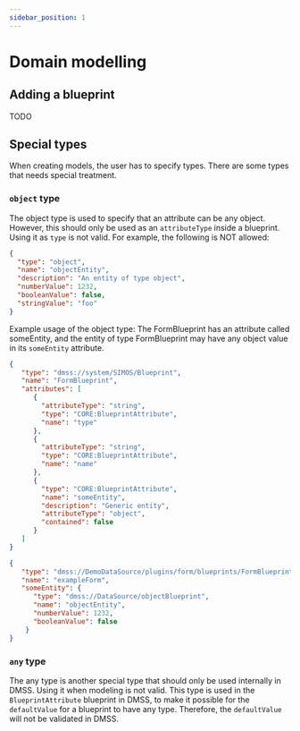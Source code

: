 ```yaml
---
sidebar_position: 1
---
```


# Domain modelling

## Adding a blueprint

TODO



## Special types
When creating models, the user has to specify types. There are some types that needs special treatment.

### `object` type
The object type is used to specify that an attribute can be any object. 
However, this should only be used as an `attributeType` inside a blueprint. Using it as `type` is not valid.
For example, the following is NOT allowed:
```json
{
  "type": "object",
  "name": "objectEntity",
  "description": "An entity of type object",
  "numberValue": 1232,
  "booleanValue": false,
  "stringValue": "foo"
}
```



Example usage of the object type: The FormBlueprint has an attribute called someEntity, and the entity of type FormBlueprint may 
have any object value in its `someEntity` attribute. 


```json
{
   "type": "dmss://system/SIMOS/Blueprint",
   "name": "FormBlueprint",
   "attributes": [
      {
        "attributeType": "string",
        "type": "CORE:BlueprintAttribute",
        "name": "type"
      },
      {
        "attributeType": "string",
        "type": "CORE:BlueprintAttribute",
        "name": "name"
      },
      {
        "type": "CORE:BlueprintAttribute",
        "name": "someEntity",
        "description": "Generic entity",
        "attributeType": "object",
        "contained": false
      }
   ]
}
```


```json
{
   "type": "dmss://DemoDataSource/plugins/form/blueprints/FormBlueprint",
   "name": "exampleForm",
   "someEntity": {
      "type": "dmss://DataSource/objectBlueprint",
      "name": "objectEntity",
      "numberValue": 1232,
      "booleanValue": false
    }
}
```





### `any` type
The any type is another special type that should only be used internally in DMSS. Using it when modeling is not valid. This type is used in the `BlueprintAttribute` blueprint in DMSS, to make it possible for the `defaultValue` for a blueprint to have any type. Therefore, the `defaultValue` will not be validated in DMSS. 
